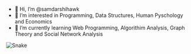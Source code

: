- 👋 Hi, I’m @samdarshihawk
- 👀 I’m interested in Programming, Data Structures, Human Pyschology and Economics
- 🌱 I’m currently learning Web Programming, Algorithim Analysis, Graph Theory and Social Network Analysis


<!---
samdarshihawk/samdarshihawk is a ✨ special ✨ repository because its `README.md` (this file) appears on your GitHub profile.
You can click the Preview link to take a look at your changes.
--->

  ![Snake](https://github.com/samdarshihawk/samdarshihawk/assets/30532659/91bd8679-40f7-4337-a0bd-6e17bd93e4f6)
